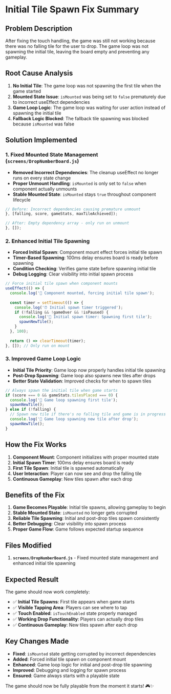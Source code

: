# Initial Tile Spawn Fix Summary

## Problem Description
After fixing the touch handling, the game was still not working because there was no falling tile for the user to drop. The game loop was not spawning the initial tile, leaving the board empty and preventing any gameplay.

## Root Cause Analysis

1. **No Initial Tile**: The game loop was not spawning the first tile when the game started
2. **Mounted State Issue**: `isMounted` was being set to `false` prematurely due to incorrect useEffect dependencies
3. **Game Loop Logic**: The game loop was waiting for user action instead of spawning the initial tile
4. **Fallback Logic Blocked**: The fallback tile spawning was blocked because `isMounted` was false

## Solution Implemented

### 1. Fixed Mounted State Management (`screens/DropNumberBoard.js`)
- **Removed Incorrect Dependencies**: The cleanup useEffect no longer runs on every state change
- **Proper Unmount Handling**: `isMounted` is only set to `false` when component actually unmounts
- **Stable Mounted State**: `isMounted` stays `true` throughout component lifecycle

```javascript
// Before: Incorrect dependencies causing premature unmount
}, [falling, score, gameStats, maxTileAchieved]);

// After: Empty dependency array - only run on unmount
}, []);
```

### 2. Enhanced Initial Tile Spawning
- **Forced Initial Spawn**: Component mount effect forces initial tile spawn
- **Timer-Based Spawning**: 100ms delay ensures board is ready before spawning
- **Condition Checking**: Verifies game state before spawning initial tile
- **Debug Logging**: Clear visibility into initial spawn process

```javascript
// Force initial tile spawn when component mounts
useEffect(() => {
  console.log('🚀 Component mounted, forcing initial tile spawn');
  
  const timer = setTimeout(() => {
    console.log('⏰ Initial spawn timer triggered');
    if (!falling && !gameOver && !isPaused) {
      console.log('🎯 Initial spawn timer: Spawning first tile');
      spawnNewTile();
    }
  }, 100);
  
  return () => clearTimeout(timer);
}, []); // Only run on mount
```

### 3. Improved Game Loop Logic
- **Initial Tile Priority**: Game loop now properly handles initial tile spawning
- **Post-Drop Spawning**: Game loop also spawns new tiles after drops
- **Better State Validation**: Improved checks for when to spawn tiles

```javascript
// Always spawn the initial tile when game starts
if (score === 0 && gameStats.tilesPlaced === 0) {
  console.log('🎯 Game loop spawning first tile');
  spawnNewTile();
} else if (!falling) {
  // Spawn new tile if there's no falling tile and game is in progress
  console.log('🎯 Game loop spawning new tile after drop');
  spawnNewTile();
}
```

## How the Fix Works

1. **Component Mount**: Component initializes with proper mounted state
2. **Initial Spawn Timer**: 100ms delay ensures board is ready
3. **First Tile Spawn**: Initial tile is spawned automatically
4. **User Interaction**: Player can now see and drop the falling tile
5. **Continuous Gameplay**: New tiles spawn after each drop

## Benefits of the Fix

1. **Game Becomes Playable**: Initial tile spawns, allowing gameplay to begin
2. **Stable Mounted State**: `isMounted` no longer gets corrupted
3. **Reliable Tile Spawning**: Initial and post-drop tiles spawn consistently
4. **Better Debugging**: Clear visibility into spawn process
5. **Proper Game Flow**: Game follows expected startup sequence

## Files Modified

1. **`screens/DropNumberBoard.js`** - Fixed mounted state management and enhanced initial tile spawning

## Expected Result

The game should now work completely:
- ✅ **Initial Tile Spawns**: First tile appears when game starts
- ✅ **Visible Tapping Area**: Players can see where to tap
- ✅ **Touch Enabled**: `isTouchEnabled` state properly managed
- ✅ **Working Drop Functionality**: Players can actually drop tiles
- ✅ **Continuous Gameplay**: New tiles spawn after each drop

## Key Changes Made

- **Fixed**: `isMounted` state getting corrupted by incorrect dependencies
- **Added**: Forced initial tile spawn on component mount
- **Enhanced**: Game loop logic for initial and post-drop tile spawning
- **Improved**: Debugging and logging for spawn process
- **Ensured**: Game always starts with a playable state

The game should now be fully playable from the moment it starts! 🎮✨
